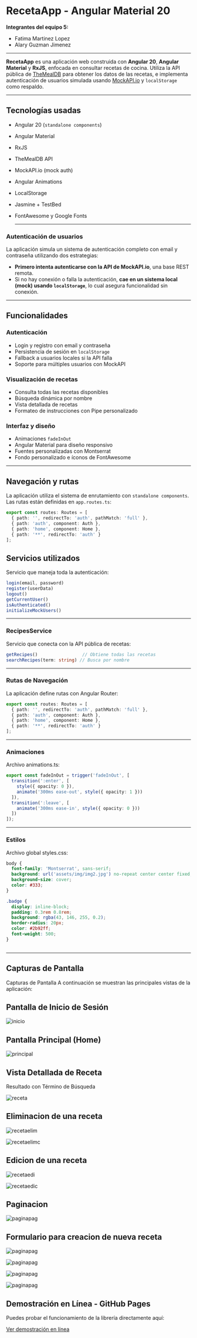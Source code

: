 #  RecetaApp - Angular Material 20

**Integrantes del equipo 5:**
- Fatima Martinez Lopez
- Alary Guzman Jimenez

---

**RecetaApp** es una aplicación web construida con **Angular 20**, **Angular Material** y **RxJS**, enfocada en consultar recetas de cocina. Utiliza la API pública de [TheMealDB](https://www.themealdb.com/) para obtener los datos de las recetas, e implementa autenticación de usuarios simulada usando [MockAPI.io](https://mockapi.io/) y `localStorage` como respaldo.

---

##  Tecnologías usadas

- Angular 20 (`standalone components`)
- Angular Material
- RxJS
- TheMealDB API
- MockAPI.io (mock auth)
- Angular Animations
- LocalStorage
- Jasmine + TestBed
- FontAwesome y Google Fonts

  ---

###  Autenticación de usuarios

La aplicación simula un sistema de autenticación completo con email y contraseña utilizando dos estrategias:

- **Primero intenta autenticarse con la API de MockAPI.io**, una base REST remota.
- Si no hay conexión o falla la autenticación, **cae en un sistema local (mock) usando `localStorage`**, lo cual asegura funcionalidad sin conexión.


---

##  Funcionalidades

###  Autenticación
- Login y registro con email y contraseña
- Persistencia de sesión en `localStorage`
- Fallback a usuarios locales si la API falla
- Soporte para múltiples usuarios con MockAPI

###  Visualización de recetas
- Consulta todas las recetas disponibles
- Búsqueda dinámica por nombre
- Vista detallada de recetas
- Formateo de instrucciones con Pipe personalizado

###  Interfaz y diseño
- Animaciones `fadeInOut`
- Angular Material para diseño responsivo
- Fuentes personalizadas con Montserrat
- Fondo personalizado e íconos de FontAwesome

---

##  Navegación y rutas

La aplicación utiliza el sistema de enrutamiento con `standalone components`. Las rutas están definidas en `app.routes.ts`:

```ts
export const routes: Routes = [
  { path: '', redirectTo: 'auth', pathMatch: 'full' },
  { path: 'auth', component: Auth },
  { path: 'home', component: Home },
  { path: '**', redirectTo: 'auth' }
];
```


## Servicios utilizados

Servicio que maneja toda la autenticación:


```ts
login(email, password)
register(userData)
logout()
getCurrentUser()
isAuthenticated()
initializeMockUsers()

```

---

### RecipesService

Servicio que conecta con la API pública de recetas:

```ts
getRecipes()                 // Obtiene todas las recetas
searchRecipes(term: string) // Busca por nombre

```

---


### Rutas de Navegación

La aplicación define rutas con Angular Router:

```ts
export const routes: Routes = [
  { path: '', redirectTo: 'auth', pathMatch: 'full' },
  { path: 'auth', component: Auth },
  { path: 'home', component: Home },
  { path: '**', redirectTo: 'auth' }
];

```

---

### Animaciones

Archivo animations.ts:

```ts
export const fadeInOut = trigger('fadeInOut', [
  transition(':enter', [
    style({ opacity: 0 }),
    animate('300ms ease-out', style({ opacity: 1 }))
  ]),
  transition(':leave', [
    animate('300ms ease-in', style({ opacity: 0 }))
  ])
]);


```

---

### Estilos

Archivo global styles.css:

```css
body {
  font-family: 'Montserrat', sans-serif;
  background: url('assets/img/img2.jpg') no-repeat center center fixed;
  background-size: cover;
  color: #333;
}

.badge {
  display: inline-block;
  padding: 0.3rem 0.8rem;
  background: rgba(43, 146, 255, 0.2);
  border-radius: 20px;
  color: #2b92ff;
  font-weight: 500;
}



```

---


## Capturas de Pantalla

Capturas de Pantalla
A continuación se muestran las principales vistas de la aplicación:

## Pantalla de Inicio de Sesión

![inicio](capturas/inicio.png)

## Pantalla Principal (Home)


![principal](capturas/principal.png)

## Vista Detallada de Receta

Resultado con Término de Búsqueda

![receta](capturas/receta.png)

## Eliminacion de una receta

![recetaelim](capturas/eliminar.png)

![recetaelimc](capturas/eliminar_hecho.png)

## Edicion de una receta

![recetaedi](capturas/edicion.png)

![recetaedic](capturas/edicion_correcta.png)

## Paginacion

![paginapag](capturas/siguiente.png)

## Formulario para creacion de nueva receta

![paginapag](capturas/formulario.png)

![paginapag](capturas/formulario1.png)

![paginapag](capturas/formulario2.png)

![paginapag](capturas/formulario3.png)


## Demostración en Línea - GitHub Pages

Puedes probar el funcionamiento de la librería directamente aquí:

[Ver demostración en línea](https://fatimamartinezlpz.github.io/usuario_recetas_api/)
